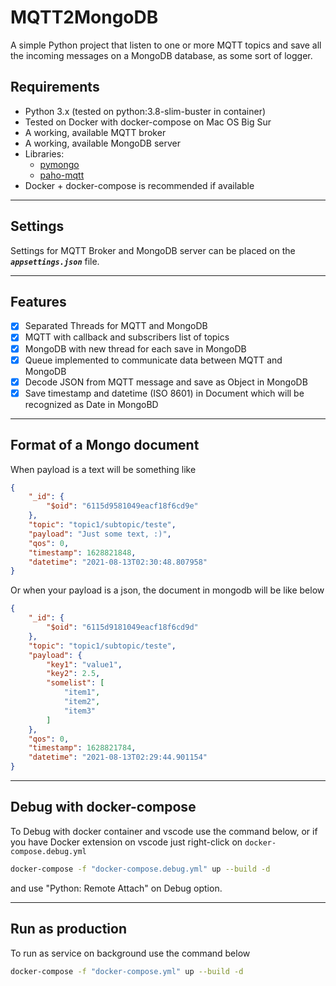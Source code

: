 # MQTT2MongoDB

A simple Python project that listen to one or more MQTT topics and save all the incoming messages on a MongoDB database, as some sort of logger.

## Requirements

- Python 3.x (tested on python:3.8-slim-buster in container)
- Tested on Docker with docker-compose on Mac OS Big Sur
- A working, available MQTT broker
- A working, available MongoDB server
- Libraries:
    * [pymongo](https://pypi.org/project/pymongo/)
    * [paho-mqtt](https://pypi.org/project/paho-mqtt/)
- Docker + docker-compose is recommended if available

---

## Settings
Settings for MQTT Broker and MongoDB server can be placed on the ***```appsettings.json```*** file.

---

## Features
- [x] Separated Threads for MQTT and MongoDB
- [x] MQTT with callback and subscribers list of topics
- [x] MongoDB with new thread for each save in MongoDB
- [x] Queue implemented to communicate data between MQTT and MongoDB
- [x] Decode JSON from MQTT message and save as Object in MongoDB
- [x] Save timestamp and datetime (ISO 8601) in Document which will be recognized as Date in MongoBD

---

## Format of a Mongo document
When payload is a text will be something like
```json
{
    "_id": {
        "$oid": "6115d9581049eacf18f6cd9e"
    },
    "topic": "topic1/subtopic/teste",
    "payload": "Just some text, :)",
    "qos": 0,
    "timestamp": 1628821848,
    "datetime": "2021-08-13T02:30:48.807958"
}
```
Or when your payload is a json, the document in mongodb will be like below
```json
{
    "_id": {
        "$oid": "6115d9181049eacf18f6cd9d"
    },
    "topic": "topic1/subtopic/teste",
    "payload": {
        "key1": "value1",
        "key2": 2.5,
        "somelist": [
            "item1",
            "item2",
            "item3"
        ]
    },
    "qos": 0,
    "timestamp": 1628821784,
    "datetime": "2021-08-13T02:29:44.901154"
}
```
---

## Debug with docker-compose 
To Debug with docker container and vscode use the command below, or if you have Docker extension on vscode just right-click on `docker-compose.debug.yml`
```bash
docker-compose -f "docker-compose.debug.yml" up --build -d
```
and use "Python: Remote Attach" on Debug option.

---

## Run as production
To run as service on background use the command below
```bash
docker-compose -f "docker-compose.yml" up --build -d
```

